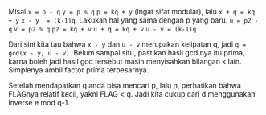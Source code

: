 Misal `x = p - q` `y = p % q` `p = kq + y` (ingat sifat modular), lalu `x + q = kq + y` `x - y  = (k-1)q`. Lakukan hal yang sama dengan p yang baru. `u = p2 - q` `v = p2 % q` `p2 = kq + v` `u + q = kq + v` `u - v = (k-1)q`

Dari sini kita tau bahwa `x - y` dan `u - v` merupakan kelipatan q, jadi `q = gcd(x - y, u - v)`. Belum sampai situ, pastikan hasil gcd nya itu prima, karna boleh jadi hasil gcd tersebut masih menyisahkan bilangan k lain. Simplenya ambil factor prima terbesarnya. 

Setelah mendapatkan q anda bisa mencari p, lalu n, perhatikan bahwa FLAGnya relatif kecil, yakni FLAG < q. Jadi kita cukup cari d menggunakan inverse e mod q-1.
